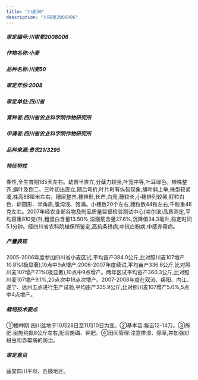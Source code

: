 ```yaml
---
title: "川麦50"
description: "川审麦2008006"
---
```

##### 审定编号:川审麦2008006

##### 作物名称:小麦

##### 品种名称:川麦50

##### 审定年份:2008

##### 审定单位:四川省

##### 育种者:四川省农业科学院作物研究所

##### 申请者:四川省农业科学院作物研究所

##### 品种来源:贵农21/3295

##### 特征特性
春性,全生育期185天左右。幼苗半直立,分蘖力较强,叶宽中等,叶耳绿色。植株整齐,旗叶及倒二、三叶初出直立,随后弯折,叶片时有纵裂现象,旗叶斜上举,株型较紧凑,株高88厘米左右。穗层整齐,穗锥形,长芒,白壳,穗较长,小穗排列较稀,籽粒白色、卵圆形、半角质,腹沟浅、饱满。小穗数20个左右,穗粒数44粒左右,千粒重46克左右。2007年经农业部谷物及制品质量监督检验测试中心(哈尔滨)品质测定,平均容重810克/升,粗蛋白含量13.50%,湿面筋含量27.6%,沉降值34.3毫升,稳定时间5.1分钟。经四川省农科院植保所鉴定,高抗条锈病,中抗白粉病,中感赤霉病。

##### 产量表现
2005-2006年度参加四川省小麦区试,平均亩产384.0公斤,比对照川麦107增产10.8%(极显著),10点中9点增产;2006-2007年度续试,平均亩产336.6公斤,比对照川麦107增产7.1%(极显著),10点中9点增产。两年区试平均亩产360.3公斤,比对照川麦107增产9.1%,20点次中18点次增产。2007-2008年度在双流、绵阳、内江、遂宁、达州五点进行生产试验,平均亩产335.9公斤,比对照川麦107增产5.0%,5点中4点增产。

##### 栽培技术要点
①播种期:四川盆地于10月28日至11月10日为宜。②基本苗:每亩12-14万。③施肥:亩施纯氮8公斤左右,配合施磷、钾肥。④田间管理:注意排湿、除草,并加强对蚜虫和赤霉病的防治。

##### 审定意见
适宜四川平坝、丘陵地区。
